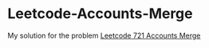 # Leetcode-Accounts-Merge
My solution for the problem [Leetcode 721 Accounts Merge](https://leetcode.com/problems/accounts-merge/)
